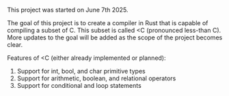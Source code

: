 This project was started on June 7th 2025.

The goal of this project is to create a compiler in Rust that is capable of compiling a subset of C.
This subset is called <C (pronounced less-than C).
More updates to the goal will be added as the scope of the project becomes clear.

Features of <C (either already implemented or planned):
1. Support for int, bool, and char primitive types
2. Support for arithmetic, boolean, and relational operators
3. Support for conditional and loop statements
